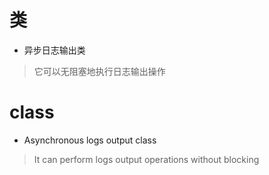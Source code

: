 # 类
+ 异步日志输出类
> 它可以无阻塞地执行日志输出操作

# class
+ Asynchronous logs output class
> It can perform logs output operations without blocking
